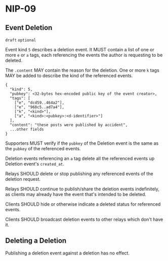 NIP-09
======

Event Deletion
--------------

`draft` `optional`

Event kind `5` describes a deletion event. It MUST contain a list of one or more `e` or `a` tags, each referencing the events the author is requesting to be deleted.

The `.content` MAY contain the reason for the deletion. One or more `k` tags MAY be added to describe the kind of the referenced events. 

```
{
  "kind": 5,
  "pubkey": <32-bytes hex-encoded public key of the event creator>,
  "tags": [
    ["e", "dcd59..464a2"],
    ["e", "968c5..ad7a4"],
    ["k", "<kind>"],
    ["a", "<kind>:<pubkey>:<d-identifier>"]
  ],
  "content": "these posts were published by accident",
  ...other fields
}
```

Supporters MUST verify if the `pubkey` of the Deletion event is the same as the `pubkey` of the referenced events.

Deletion events referencing an `a` tag delete all the referenced events up Deletion event's `created_at`. 

Relays SHOULD delete or stop publishing any referenced events of the deletion request. 

Relays SHOULD continue to publish/share the deletion events indefinitely, as clients may already have the event that's intended to be deleted. 

Clients SHOULD hide or otherwise indicate a deleted status for referenced events.

Clients SHOULD broadcast deletion events to other relays which don't have it.

## Deleting a Deletion

Publishing a deletion event against a deletion has no effect.